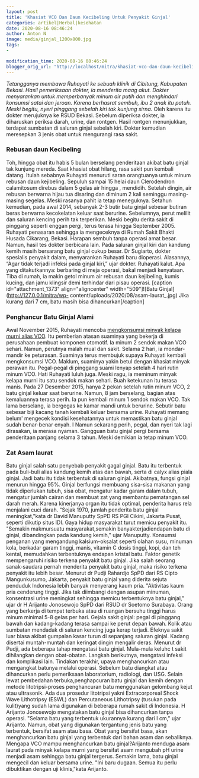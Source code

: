 ```yaml
---
layout: post
title: 'Khasiat VCO Dan Daun Kecibeling Untuk Penyakit Ginjal'
categories: artikel|Herbal|kesehatan
date: 2020-08-16 08:46:24
author: Anton N
image: media/ginjal_1200x800.jpg
tags:
- 

modification_time: 2020-08-16 08:46:24
blogger_orig_url: "http://localhost/mitra/khasiat-vco-dan-daun-kecibeling-untuk.html"
---
```


_Tetangganya membawa Ruhayati ke sebuah klinik di Cibitung, Kabupaten Bekasi.
Hasil pemeriksaan dokter, ia menderita maag akut. Dokter menyarankan untuk
memperbanyak minum air putih dan menghindari konsumsi satai dan jeroan. Karena
berhasrat sembuh, ibu 2 anak itu patuh. Meski begitu, nyeri pinggang sebelah
kiri tak kunjung sirna._ Oleh karena itu dokter merujuknya ke RSUD Bekasi.
Sebelum diperiksa dokter, ia diharuskan periksa darah, urine, dan rontgen.
Hasil rontgen menunjukkan, terdapat sumbatan di saluran ginjal sebelah kiri.
Dokter kemudian meresepkan 3 jenis obat untuk mengurangi rasa sakit.

### Rebusan daun Kecibeling

Toh, hingga obat itu habis 5 bulan berselang penderitaan akibat batu ginjal
tak kunjung mereda. Saat khasiat obat hilang, rasa sakit pun kembali datang.
Itulah sebabnya Ruhayati menuruti saran orangtuanya untuk minum rebusan daun
kejibeling. Sepuluh sampai 15 helai daun Clerodendron calamitosum direbus
dalam 5 gelas air hingga , mendidih. Setelah dingin, air rebusan berwarna
hijau tua disaring dan diminum 2 kali seminggu masing-masing segelas. Meski
rasanya pahit ia tetap meneguknya. Setahun kemudian, pada awal 2014, sebanyak
2-3 butir batu ginjal sebesar butiran beras berwarna kecokelatan keluar saat
berurine. Sebelumnya, perut melilit dan saluran kencing perih tak terperikan.
Meski begitu derita sakit di pinggang seperti enggan pergi, terus terasa
hingga September 2005. Ruhayati penasaran sehingga ia mengeceknya di Rumah
Sakit Bhakti Husada Cikarang, Bekasi. Harapan sembuh tanpa operasi amat besar.
Namun, hasil tes dokter berbicara lain. Pada saluran ginjal kiri dan kandung
kemih masih bersarang batu ginjal cukup besar. Dr Sugiarto, dokter spesialis
penyakit dalam, menyarankan Ruhayati baru dioperasi. Alasannya, “Agar tidak
terjadi infeksi pada ginjal kiri,” ujar dokter. Ruhayati kalut. Apa yang
ditakutkannya: berbaring di meja operasi, bakal menjadi kenyataan. Tiba di
rumah, ia makin getol minum air rebusan daun kejibeling, kumis kucing, dan
jamu klingsir demi terhindar dari pisau operasi. [caption id="attachment_1373"
align="aligncenter" width="509"]![Batu Ginjal](http://127.0.0.1/mitra/wp-
content/uploads/2020/08/asam-laurat_.jpg) Jika kurang dari 7 cm, batu masih
bisa dihancurkan[/caption]

### Penghancur Batu Ginjal Alami

Awal November 2015, Ruhayati mencoba [mengkonsumsi minyak kelapa murni alias
VCO](http://127.0.0.1/mitra/manfaat-virgin-coconut-oil-untuk.html). Itu
pemberian atasan suaminya yang bekerja di perusahaan pembuat komponen
otomotif. Ia minum 2 sendok makan VCO sehari. Namun, perutnya malah mual dan
sakit. Selama 2 hari, ia mondar-mandir ke peturasan. Suaminya terus membujuk
supaya Ruhayati kembali mengkonsumsi VCO. Maklum, suaminya yakin betul dengan
khasiat minyak perawan itu. Pegal-pegal di pinggang suami lenyap setelah 4
hari rutin minum VCO. Hati Ruhayati luluh juga. Meski ragu, ia meminum minyak
kelapa murni itu satu sendok makan sehari. Buah ketekunan itu terasa manis.
Pada 27 Desember 2015, hanya 2 pekan setelah rutin minum VCO, 2 batu ginjal
keluar saat berurine. Namun, 8 jam berselang, bagian atas kemaluannya terasa
perih. Ia pun kembali minum 1 sendok makan VCO. Tak lama berselang, ia
bergegas ke kamar mandi untuk berurine. Sebutir batu sebesar biji kacang tanah
kembali keluar bersama urine. Ruhayati memang belum' mengecek kondisi
kesehatannya untuk memastikan batu ginjal sudah benar-benar enyah. I Namun
sekarang perih, pegal, dan nyeri tak lagi dirasakan, ia merasa nyaman.
Gangguan batu ginjal pergi bersama penderitaan panjang selama 3 tahun. Meski
demikian ia tetap minum VCO.

### Zat Asam laurat

Batu ginjal salah satu penyebab penyakit gagal ginjal. Batu itu terbentuk pada
buli-buli alias kandung kemih atas dan bawah, serta di calyx alias piala
ginjal. Jadi batu itu tidak terbentuk di saluran ginjal. Akibatnya, fungsi
ginjal menurun hingga 95%. Ginjal berfungsi membuang sisa-sisa makanan yang
tidak diperlukan tubuh, sisa obat, mengatur kadar garam dalam tubuh, mengatur
jumlah cairan dan membuat zat yang membantu pematangan sel darah merah. Karena
kinerjanya organ itu tidak optimal, penderita harus rela menjalani cuci darah.
“Sejak 1970, jumlah penderita batu ginjal meningkat,"kata dr David Manuputty
SpPD RS PGI Cikini, Jakarta Pusat, seperti dikutip situs IDI. Gaya hidup
masyarakat turut memicu penyakit itu. "Semakin makmursuatu masyarakat,semakin
banyakterjadiendapan batu di ginjal, dibandingkan pada kandung kemih," ujar
Manuputty. Konsumsi penganan yang mengandung kalsium-oksalat seperti olahan
susu, minuman kola, berkadar garam tinggi, manis, vitamin C dosis tinggi,
kopi, dan teh kental, memudahkan terbentuknya endapan kristal batu. Faktor
genetik mempengaruhi risiko terkena penyakit batu ginjal. Jika salah seorang
sanak-saudara pernah menderita penyakit batu ginjal, maka risiko terkena
penyakit itu lebih besar. Menurut dr Pudji Rahardjo SpPD dari RS Cipto
Mangunkusumo, Jakarta, penyakit batu ginjal yang diderita sejuta penduduk
Indonesia lebih banyak menyerang kaum pria. "Aktivitas kaum pria cenderung
tinggi. Jika tak diimbangi dengan asupan minuman, konsentrasi urine meningkat
sehingga memicu terbentuknya batu ginjal," ujar dr H Arijanto Jonosewojo SpPD
dari RSUD dr Soetomo Surabaya. Orang yang berkerja di tempat terbuka atau di
ruangan bersuhu tinggi harus minum minimal 5-8 gelas per hari. Gejala sakit
ginjal: pegal di pinggang bawah dan kadang-kadang terasa sampai ke perut depan
bawah. Kolik atau sumbatan mendadak di saluran kencing juga kerap terjadi.
Efeknya sakit luar biasa akibat gumpalan kasar turun di sepanjang saluran
ginjal. Kadang disertai muntah-muntah dan keringat dingin mengalir deras.
Menurut dr Pudji, ada beberapa tahap mengatasi batu ginjal. Mula-mula keluhc t
sakit dihilangkan dengan obat-obatan. Langkah berikutnya, mengatasi infeksi
dan komplikasi lain. Tindakan terakhir, upaya menghancurkan atau mengangkat
batunya melalui operasi. Sebelum batu diangkat atau dihancurkan perlu
pemeriksaan laboratorium, radiologi, dan USG. Selain lewat pembedahan
terbuka,penghapcuran batu ginjal dan kemih dengan metode litotripsi-proses
penghancuran batu menggunakan gelombang kejut atau ultrasonik. Ada dua
prosedur litotripsi yakni Extracorporeal Shock Wave Lithotripsy (ESWL) dan
Percutaneous Lithotripsy (tusukan pada kulit)yang sudah lama digunakan di
beberapa rumah sakit di Indonesia. H Arijanto Jonosewojo mengatakan batu
ginjal bisa dihancurkan tanpa operasi. "Selama batu yang terbentuk ukurannya
kurang dari I cm," ujar Arijanto. Namun, obat yang digunakan tergantung jenis
batu yang terbentuk, bersifat asam atau basa. Obat yang bersifat basa, akan
menghancurkan batu ginjal yang terbentuk dari bahan asam dan sebaliknya.
Mengapa VCO mampu menghancurkan batu ginjal?Arijanto menduga asam laurat pada
minyak kelapa murni yang bersifat asam mengubah pH urine menjadi asam sehingga
batu ginjal tergerus. Semakin lama, batu ginjal mengecil dan keluar bersama
urine. "Ini baru dugaan. Semua itu perlu dibuktikan dengan uji klinis,"kata
Arijanto.  


